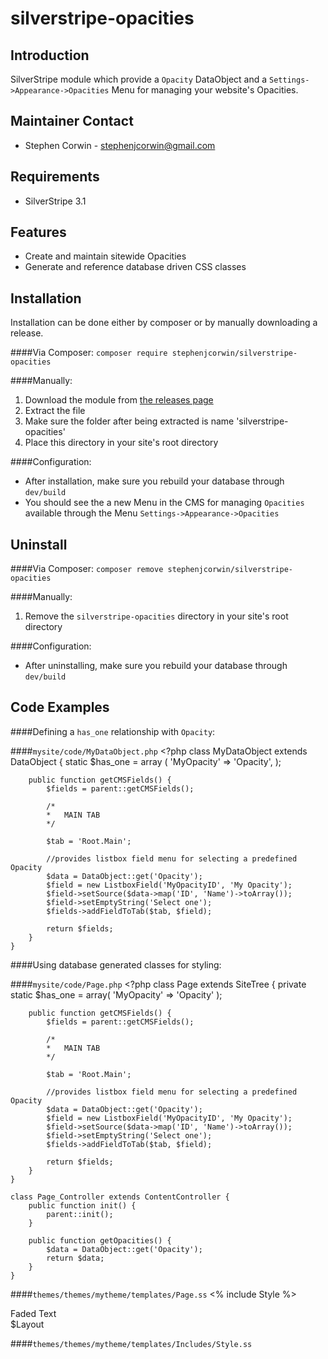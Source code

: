 silverstripe-opacities
=======================================

Introduction
---------------------------------------
SilverStripe module which provide a `Opacity` DataObject and a `Settings->Appearance->Opacities` Menu for managing your website's Opacities.

Maintainer Contact
---------------------------------------
-   Stephen Corwin - <stephenjcorwin@gmail.com>
   
Requirements
---------------------------------------
-   SilverStripe 3.1

Features
---------------------------------------
-   Create and maintain sitewide Opacities
-   Generate and reference database driven CSS classes

Installation
---------------------------------------
Installation can be done either by composer or by manually downloading a release.

####Via Composer:
`composer require stephenjcorwin/silverstripe-opacities`

####Manually:
1.   Download the module from [the releases page](https://github.com/stephenjcorwin/silverstripe-opacities/releases)
2.   Extract the file
3.   Make sure the folder after being extracted is name 'silverstripe-opacities'
4.   Place this directory in your site's root directory

####Configuration:
-   After installation, make sure you rebuild your database through `dev/build`
-	You should see the a new Menu in the CMS for managing `Opacities` available through the Menu `Settings->Appearance->Opacities`

Uninstall
---------------------------------------
####Via Composer:
`composer remove stephenjcorwin/silverstripe-opacities`

####Manually:
1.   Remove the `silverstripe-opacities` directory in your site's root directory

####Configuration:
-   After uninstalling, make sure you rebuild your database through `dev/build`

Code Examples
---------------------------------------
####Defining a `has_one` relationship with `Opacity`:

####`mysite/code/MyDataObject.php`
    <?php
    class MyDataObject extends DataObject {
        static $has_one = array (
            'MyOpacity' => 'Opacity',
        );
    
        public function getCMSFields() {
            $fields = parent::getCMSFields();
    
            /*
            *   MAIN TAB
            */
    
            $tab = 'Root.Main';
            
            //provides listbox field menu for selecting a predefined Opacity
            $data = DataObject::get('Opacity');
            $field = new ListboxField('MyOpacityID', 'My Opacity');
    	    $field->setSource($data->map('ID', 'Name')->toArray());
    	    $field->setEmptyString('Select one');
    	    $fields->addFieldToTab($tab, $field);
    
            return $fields;
    	}
    }

####Using database generated classes for styling:

####`mysite/code/Page.php`
    <?php
    class Page extends SiteTree {
    	private static $has_one = array(
    		'MyOpacity' => 'Opacity'
		);

		public function getCMSFields() {
            $fields = parent::getCMSFields();
    
            /*
            *   MAIN TAB
            */
    
            $tab = 'Root.Main';
            
            //provides listbox field menu for selecting a predefined Opacity
            $data = DataObject::get('Opacity');
            $field = new ListboxField('MyOpacityID', 'My Opacity');
    	    $field->setSource($data->map('ID', 'Name')->toArray());
    	    $field->setEmptyString('Select one');
    	    $fields->addFieldToTab($tab, $field);
    
            return $fields;
    	}
    }

    class Page_Controller extends ContentController {
    	public function init() {
			parent::init();
		}

    	public function getOpacities() {
			$data = DataObject::get('Opacity');
			return $data;
		}
    }

####`themes/themes/mytheme/templates/Page.ss`
    <!DOCTYPE html>
	<html lang="$ContentLocale">
	<head>
		<% include Style %>
	</head>
		<body>
			<div
				class="
					<% if $MyOpacity %>$MyOpacity.CSSClass<% end_if %>
				"
			>
				Faded Text
			</div>
			$Layout
		</body>
	</html>

####`themes/themes/mytheme/templates/Includes/Style.ss`
    <style>
		<% include Opacity_Style Data=$Opacities %>
	</style>